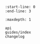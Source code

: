 ```{include} ../README.md
:start-line: 0
:end-line: 3
```

```{toctree}
:maxdepth: 1

api
guides/index
changelog
```
